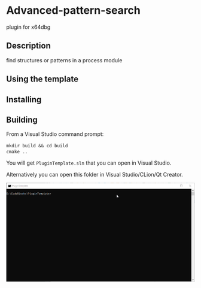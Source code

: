 # Advanced-pattern-search

plugin for x64dbg

## Description

find structures or patterns in a process module

## Using the template

## Installing

## Building

From a Visual Studio command prompt:

```
mkdir build && cd build
cmake ..
```

You will get `PluginTemplate.sln` that you can open in Visual Studio.

Alternatively you can open this folder in Visual Studio/CLion/Qt Creator.

![building animation](./building.gif)

